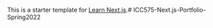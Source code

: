 This is a starter template for [Learn Next.js](https://nextjs.org/learn).#   I C C 5 7 5 - N e x t . j s - P o r t f o l i o - S p r i n g 2 0 2 2  
 